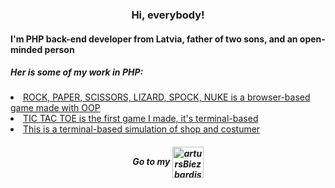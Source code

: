 <h3 align="center">Hi, everybody!</h3>

<div>
<h4>I'm PHP back-end developer from Latvia, father of two sons, and an open-minded person</h4>

<h5>Her is some of my work in PHP:</h5>

<li>
 <a href="https://github.com/artursBiezbardis/HomeWork2/tree/master/rps" >ROCK, PAPER, SCISSORS, LIZARD, SPOCK, NUKE is a browser-based game made with OOP</a>
</li>

<li>
 <a href="https://github.com/artursBiezbardis/homeWork/blob/master/Basics%20to%2019.09/array/tic-tac-toe!!.php" >TIC TAC TOE is the first game I made, it's terminal-based</a>
</li>
 
 <li>
 <a href="https://github.com/artursBiezbardis/HomeWork2/pull/2/commits/c346e2a5f77cef08884cf9348a90838ac63994a1.php">This is a terminal-based simulation of shop and costumer</a>
 </li>
 </div>




<h5 align="center" >
 Go to my <a href="https://www.linkedin.com/in/arturs-biezbardis/" target="blank"><img align="center" src="https://www.vectorico.com/wp-content/uploads/2018/02/LinkedIn-Icon-squircle.png" alt="artursBiezbardis" height="50" width="50" /></a>
</h5>
